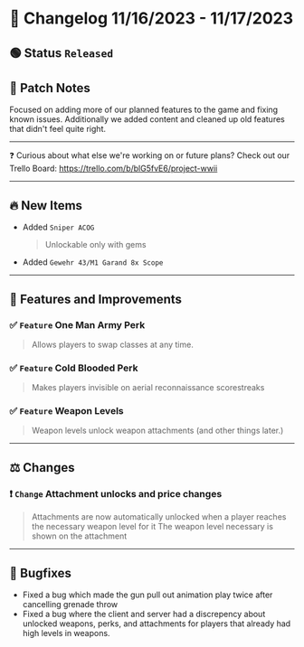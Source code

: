# :bookmark_tabs:  Changelog 11/16/2023 - 11/17/2023

<!-- ## :red_circle: Status `Unreleased` -->
## :green_circle: Status `Released`

## :speech_balloon: Patch Notes
Focused on adding more of our planned features to the game and fixing known issues. Additionally we added content and cleaned up old features that didn't feel quite right.

________
:question: Curious about what else we're working on or future plans? Check out our Trello Board: https://trello.com/b/blG5fvE6/project-wwii
________

## :fire: New Items
- Added `Sniper ACOG`
  > Unlockable only with gems
- Added `Gewehr 43/M1 Garand 8x Scope`

________

## :loudspeaker: Features and Improvements

### :white_check_mark: `Feature` One Man Army Perk
> Allows players to swap classes at any time.

### :white_check_mark: `Feature` Cold Blooded Perk
> Makes players invisible on aerial reconnaissance scorestreaks

### :white_check_mark: `Feature` Weapon Levels
> Weapon levels unlock weapon attachments (and other things later.)

________

## :balance_scale: Changes

### :exclamation: `Change` Attachment unlocks and price changes
> Attachments are now automatically unlocked when a player reaches the necessary weapon level for it
> The weapon level necessary is shown on the attachment

________

## :bug: Bugfixes
- Fixed a bug which made the gun pull out animation play twice after cancelling grenade throw
- Fixed a bug where the client and server had a discrepency about unlocked weapons, perks, and attachments for players that already had high levels in weapons.

